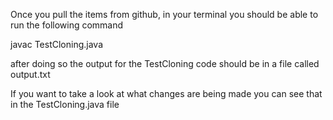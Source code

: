 Once you pull the items from github, in your terminal you should be able to run the following command

javac TestCloning.java 

after doing so the output for the TestCloning code should be in a file called output.txt


If you want to take a look at what changes are being made you can see that in the TestCloning.java file
